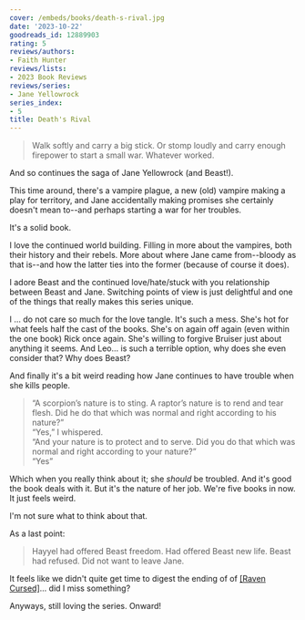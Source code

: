 ```yaml
---
cover: /embeds/books/death-s-rival.jpg
date: '2023-10-22'
goodreads_id: 12889903
rating: 5
reviews/authors:
- Faith Hunter
reviews/lists:
- 2023 Book Reviews
reviews/series:
- Jane Yellowrock
series_index:
- 5
title: Death's Rival
---
```

> Walk softly and carry a big stick. Or stomp loudly and carry enough firepower to start a small war. Whatever worked.

And so continues the saga of Jane Yellowrock (and Beast!). 

This time around, there's a vampire plague, a new (old) vampire making a play for territory, and Jane accidentally making promises she certainly doesn't mean to--and perhaps starting a war for her troubles. 

It's a solid book.

<!--more-->

I love the continued world building. Filling in more about the vampires, both their history and their rebels. More about where Jane came from--bloody as that is--and how the latter ties into the former (because of course it does). 

I adore Beast and the continued love/hate/stuck with you relationship between Beast and Jane. Switching points of view is just delightful and one of the things that really makes this series unique. 

I ... do not care so much for the love tangle. It's such a mess. She's hot for what feels half the cast of the books. She's on again off again (even within the one book) Rick once again. She's willing to forgive Bruiser just about anything it seems. And Leo... is such a terrible option, why does she even consider that? Why does Beast? 

And finally it's a bit weird reading how Jane continues to have trouble when she kills people. 

> “A scorpion’s nature is to sting. A raptor’s nature is to rend and tear flesh. Did he do that which was normal and right according to his nature?”   
> “Yes,” I whispered.  
> “And your nature is to protect and to serve. Did you do that which was normal and right according to your nature?”   
> “Yes”  

Which when you really think about it; she *should* be troubled. And it's good the book deals with it. But it's the nature of her job. We're five books in now. It just feels weird. 

I'm not sure what to think about that. 

As a last point:

> Hayyel had offered Beast freedom. Had offered Beast new life. Beast had refused. Did not want to leave Jane.

It feels like we didn't quite get time to digest the ending of of [[Raven Cursed]]()... did I miss something? 

Anyways, still loving the series. Onward!